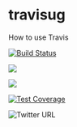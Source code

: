# travisug
How to use Travis

[![Build Status](https://travis-ci.org/juliuswasajja/travisug.svg?branch=master)](https://travis-ci.org/juliuswasajja/travisug)

<a href="https://codeclimate.com/github/juliuswasajja/travisug/maintainability"><img src="https://api.codeclimate.com/v1/badges/b8775537899e7db885a8/maintainability" /></a>


<a href="https://codeclimate.com/github/juliuswasajja/travisug/test_coverage"><img src="https://api.codeclimate.com/v1/badges/b8775537899e7db885a8/test_coverage" /></a>

[![Test Coverage](https://api.codeclimate.com/v1/badges/b8775537899e7db885a8/test_coverage)](https://codeclimate.com/github/juliuswasajja/travisug/test_coverage)

![Twitter URL](https://img.shields.io/twitter/url?style=social&url=https%3A%2F%2Ftwitter.com%2Fwasajja_j)
